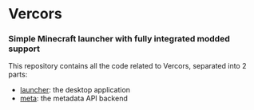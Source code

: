 # Vercors

### Simple Minecraft launcher with fully integrated modded support

This repository contains all the code related to Vercors, separated into 2 parts:

* [launcher](launcher): the desktop application
* [meta](meta): the metadata API backend